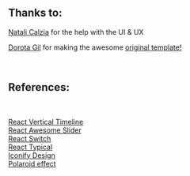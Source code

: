 ## Thanks to:
<a href="https://github.com/NataliCalzia">Natali Calzia</a> for the help with the UI & UX <br/>

<a href="https://github.com/Dorota1997">Dorota Gil</a> for making the awesome <a href="https://github.com/Dorota1997/react-frontend-dev-portfolio">original template!</a> <br/>

<br/>

## References:

<br/>

<a href="https://github.com/stephane-monnot/react-vertical-timeline">React Vertical Timeline</a> <br/>
<a href="https://github.com/rcaferati/react-awesome-slider">React Awesome Slider</a> <br/>
<a href="https://github.com/markusenglund/react-switch">React Switch</a> <br/>
<a href="https://github.com/catalinmiron/react-typical">React Typical</a> <br/>
<a href="https://iconify.design/icon-sets/?query=angular">Iconify Design</a> <br/>
<a href="https://www.w3docs.com/snippets/css/how-to-create-polaroid-image-with-css.html#">Polaroid effect</a>
